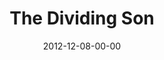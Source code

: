 ---
layout: message
category: message
series: "The Awaited Son"
title: "The Dividing Son"
date: 2012-12-08-00-00
message_id: 760
sc-permalink-url: "http://soundcloud.com/crdschurch/the-dividing-son"
audio: "http://s3.amazonaws.com/crossroads-media/messages/audio/awaitedson03.mp3"
audio-duration: "46:05"
program: "http://s3.amazonaws.com/crossroads-media/documents/12_8-9_12Program_LO.pdf"
description: "Brian Tome talks about how Jesus' birth brought division."
video: "http://s3.amazonaws.com/crossroads-media/messages/video/awaitedson03.mp4"
video-duration: "46:11"
yt-embed-url: "//www.youtube.com/embed/JVFT17sszmk"
video-image: "http://s3.amazonaws.com/crossroads-media/images/awaitedson03_still.jpg"
tag: 
 - brian-tome
 - christmas
 - program
explicit: false
---